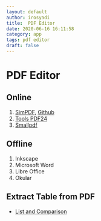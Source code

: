 ```yaml
---
layout: default
author: irosyadi
title:  PDF Editor
date: 2020-06-16 16:11:58
category: app
tags: pdf editor
draft: false
---
```


# PDF Editor

## Online
1. [SimPDF](https://simpdf.com/), [Github](https://github.com/shashanoid/Simpdf)
2. [Tools PDF24](https://tools.pdf24.org/en/)
3. [Smallpdf](https://smallpdf.com/)

## Offline
1. Inkscape
2. Microsoft Word
3. Libre Office
4. Okular

## Extract Table from PDF
- [List and Comparison](https://github.com/camelot-dev/camelot/wiki/Comparison-with-other-PDF-Table-Extraction-libraries-and-tools#pdfplumber)
